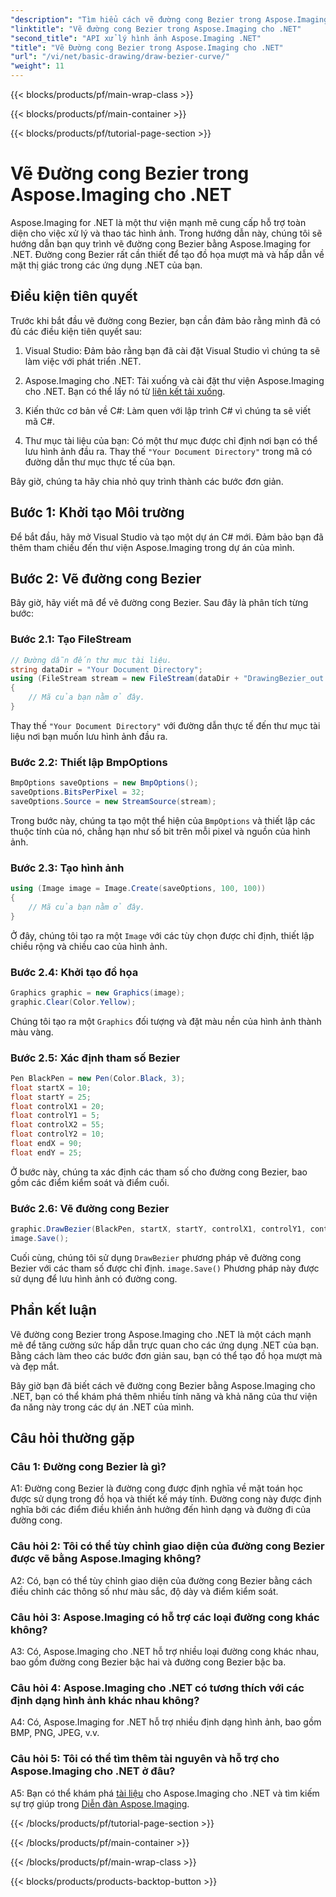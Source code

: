 ```yaml
---
"description": "Tìm hiểu cách vẽ đường cong Bezier trong Aspose.Imaging cho .NET. Nâng cao đồ họa .NET của bạn với hướng dẫn từng bước này."
"linktitle": "Vẽ đường cong Bezier trong Aspose.Imaging cho .NET"
"second_title": "API xử lý hình ảnh Aspose.Imaging .NET"
"title": "Vẽ Đường cong Bezier trong Aspose.Imaging cho .NET"
"url": "/vi/net/basic-drawing/draw-bezier-curve/"
"weight": 11
---
```


{{< blocks/products/pf/main-wrap-class >}}

{{< blocks/products/pf/main-container >}}

{{< blocks/products/pf/tutorial-page-section >}}

# Vẽ Đường cong Bezier trong Aspose.Imaging cho .NET

Aspose.Imaging for .NET là một thư viện mạnh mẽ cung cấp hỗ trợ toàn diện cho việc xử lý và thao tác hình ảnh. Trong hướng dẫn này, chúng tôi sẽ hướng dẫn bạn quy trình vẽ đường cong Bezier bằng Aspose.Imaging for .NET. Đường cong Bezier rất cần thiết để tạo đồ họa mượt mà và hấp dẫn về mặt thị giác trong các ứng dụng .NET của bạn.

## Điều kiện tiên quyết

Trước khi bắt đầu vẽ đường cong Bezier, bạn cần đảm bảo rằng mình đã có đủ các điều kiện tiên quyết sau:

1. Visual Studio: Đảm bảo rằng bạn đã cài đặt Visual Studio vì chúng ta sẽ làm việc với phát triển .NET.

2. Aspose.Imaging cho .NET: Tải xuống và cài đặt thư viện Aspose.Imaging cho .NET. Bạn có thể lấy nó từ [liên kết tải xuống](https://releases.aspose.com/imaging/net/).

3. Kiến thức cơ bản về C#: Làm quen với lập trình C# vì chúng ta sẽ viết mã C#.

4. Thư mục tài liệu của bạn: Có một thư mục được chỉ định nơi bạn có thể lưu hình ảnh đầu ra. Thay thế `"Your Document Directory"` trong mã có đường dẫn thư mục thực tế của bạn.

Bây giờ, chúng ta hãy chia nhỏ quy trình thành các bước đơn giản.

## Bước 1: Khởi tạo Môi trường

Để bắt đầu, hãy mở Visual Studio và tạo một dự án C# mới. Đảm bảo bạn đã thêm tham chiếu đến thư viện Aspose.Imaging trong dự án của mình.

## Bước 2: Vẽ đường cong Bezier

Bây giờ, hãy viết mã để vẽ đường cong Bezier. Sau đây là phân tích từng bước:

### Bước 2.1: Tạo FileStream

```csharp
// Đường dẫn đến thư mục tài liệu.
string dataDir = "Your Document Directory";
using (FileStream stream = new FileStream(dataDir + "DrawingBezier_out.bmp", FileMode.Create))
{
    // Mã của bạn nằm ở đây.
}
```

Thay thế `"Your Document Directory"` với đường dẫn thực tế đến thư mục tài liệu nơi bạn muốn lưu hình ảnh đầu ra.

### Bước 2.2: Thiết lập BmpOptions

```csharp
BmpOptions saveOptions = new BmpOptions();
saveOptions.BitsPerPixel = 32;
saveOptions.Source = new StreamSource(stream);
```

Trong bước này, chúng ta tạo một thể hiện của `BmpOptions` và thiết lập các thuộc tính của nó, chẳng hạn như số bit trên mỗi pixel và nguồn của hình ảnh.

### Bước 2.3: Tạo hình ảnh

```csharp
using (Image image = Image.Create(saveOptions, 100, 100))
{
    // Mã của bạn nằm ở đây.
}
```

Ở đây, chúng tôi tạo ra một `Image` với các tùy chọn được chỉ định, thiết lập chiều rộng và chiều cao của hình ảnh.

### Bước 2.4: Khởi tạo đồ họa

```csharp
Graphics graphic = new Graphics(image);
graphic.Clear(Color.Yellow);
```

Chúng tôi tạo ra một `Graphics` đối tượng và đặt màu nền của hình ảnh thành màu vàng.

### Bước 2.5: Xác định tham số Bezier

```csharp
Pen BlackPen = new Pen(Color.Black, 3);
float startX = 10;
float startY = 25;
float controlX1 = 20;
float controlY1 = 5;
float controlX2 = 55;
float controlY2 = 10;
float endX = 90;
float endY = 25;
```

Ở bước này, chúng ta xác định các tham số cho đường cong Bezier, bao gồm các điểm kiểm soát và điểm cuối.

### Bước 2.6: Vẽ đường cong Bezier

```csharp
graphic.DrawBezier(BlackPen, startX, startY, controlX1, controlY1, controlX2, controlY2, endX, endY);
image.Save();
```

Cuối cùng, chúng tôi sử dụng `DrawBezier` phương pháp vẽ đường cong Bezier với các tham số được chỉ định. `image.Save()` Phương pháp này được sử dụng để lưu hình ảnh có đường cong.

## Phần kết luận

Vẽ đường cong Bezier trong Aspose.Imaging cho .NET là một cách mạnh mẽ để tăng cường sức hấp dẫn trực quan cho các ứng dụng .NET của bạn. Bằng cách làm theo các bước đơn giản sau, bạn có thể tạo đồ họa mượt mà và đẹp mắt.

Bây giờ bạn đã biết cách vẽ đường cong Bezier bằng Aspose.Imaging cho .NET, bạn có thể khám phá thêm nhiều tính năng và khả năng của thư viện đa năng này trong các dự án .NET của mình.

## Câu hỏi thường gặp

### Câu 1: Đường cong Bezier là gì?

A1: Đường cong Bezier là đường cong được định nghĩa về mặt toán học được sử dụng trong đồ họa và thiết kế máy tính. Đường cong này được định nghĩa bởi các điểm điều khiển ảnh hưởng đến hình dạng và đường đi của đường cong.

### Câu hỏi 2: Tôi có thể tùy chỉnh giao diện của đường cong Bezier được vẽ bằng Aspose.Imaging không?

A2: Có, bạn có thể tùy chỉnh giao diện của đường cong Bezier bằng cách điều chỉnh các thông số như màu sắc, độ dày và điểm kiểm soát.

### Câu hỏi 3: Aspose.Imaging có hỗ trợ các loại đường cong khác không?

A3: Có, Aspose.Imaging cho .NET hỗ trợ nhiều loại đường cong khác nhau, bao gồm đường cong Bezier bậc hai và đường cong Bezier bậc ba.

### Câu hỏi 4: Aspose.Imaging cho .NET có tương thích với các định dạng hình ảnh khác nhau không?

A4: Có, Aspose.Imaging for .NET hỗ trợ nhiều định dạng hình ảnh, bao gồm BMP, PNG, JPEG, v.v.

### Câu hỏi 5: Tôi có thể tìm thêm tài nguyên và hỗ trợ cho Aspose.Imaging cho .NET ở đâu?

A5: Bạn có thể khám phá [tài liệu](https://reference.aspose.com/imaging/net/) cho Aspose.Imaging cho .NET và tìm kiếm sự trợ giúp trong [Diễn đàn Aspose.Imaging](https://forum.aspose.com/).

{{< /blocks/products/pf/tutorial-page-section >}}

{{< /blocks/products/pf/main-container >}}

{{< /blocks/products/pf/main-wrap-class >}}

{{< blocks/products/products-backtop-button >}}
